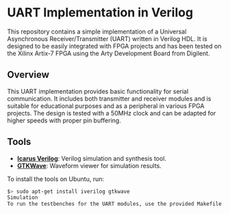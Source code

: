 # UART Implementation in Verilog

This repository contains a simple implementation of a Universal Asynchronous Receiver/Transmitter (UART) written in Verilog HDL. It is designed to be easily integrated with FPGA projects and has been tested on the Xilinx Artix-7 FPGA using the Arty Development Board from Digilent.

## Overview

This UART implementation provides basic functionality for serial communication. It includes both transmitter and receiver modules and is suitable for educational purposes and as a peripheral in various FPGA projects. The design is tested with a 50MHz clock and can be adapted for higher speeds with proper pin buffering.

## Tools

- **[Icarus Verilog](http://iverilog.icarus.com/)**: Verilog simulation and synthesis tool.
- **[GTKWave](http://gtkwave.sourceforge.net/)**: Waveform viewer for simulation results.

To install the tools on Ubuntu, run:

```sh
$> sudo apt-get install iverilog gtkwave
Simulation
To run the testbenches for the UART modules, use the provided Makefile:

